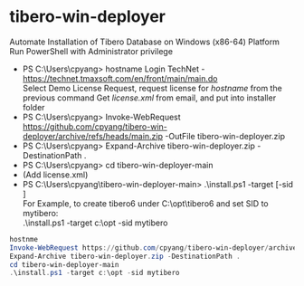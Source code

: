 # tibero-win-deployer
Automate Installation of Tibero Database on Windows (x86-64) Platform  
Run PowerShell with Administrator privilege  

* PS C:\Users\cpyang> hostname
  Login TechNet - https://technet.tmaxsoft.com/en/front/main/main.do  
  Select Demo License Request, request license for _hostname_ from the previous command 
  Get _license.xml_ from email, and put into installer folder  
* PS C:\Users\cpyang> Invoke-WebRequest https://github.com/cpyang/tibero-win-deployer/archive/refs/heads/main.zip -OutFile tibero-win-deployer.zip  
* PS C:\Users\cpyang> Expand-Archive tibero-win-deployer.zip -DestinationPath .  
* PS C:\Users\cpyang> cd tibero-win-deployer-main  
* (Add license.xml)  
* PS C:\Users\cpyang\tibero-win-deployer-main> .\install.ps1 -target <installation base directory> [-sid <Tibero SID>]    
  For Example, to create tibero6 under C:\opt\tibero6 and set SID to mytibero:  
  .\install.ps1 -target c:\opt -sid mytibero   

  
```powershell
hostnme
Invoke-WebRequest https://github.com/cpyang/tibero-win-deployer/archive/refs/heads/main.zip -OutFile tibero-win-deployer.zip  
Expand-Archive tibero-win-deployer.zip -DestinationPath .  
cd tibero-win-deployer-main  
.\install.ps1 -target c:\opt -sid mytibero   
```
